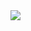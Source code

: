 <a href="https://github.com/devxb/gitanimals">
  <img src="https://render.gitanimals.org/farms/crHwang0822"/>
</a>
